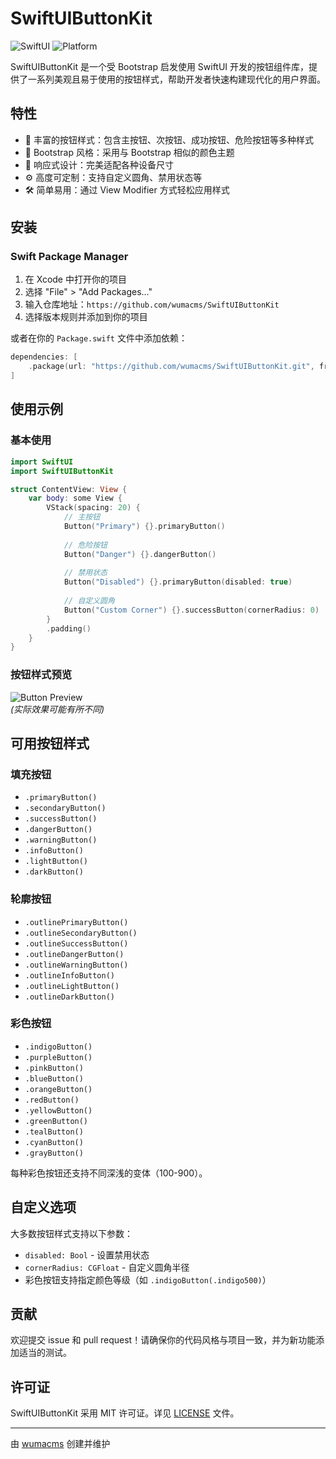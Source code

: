 # SwiftUIButtonKit

![SwiftUI](https://img.shields.io/badge/SwiftUI-5.9+-blue.svg) ![Platform](https://img.shields.io/badge/Platform-iOS%20|%20macOS%20|%20watchOS%20|%20tvOS-lightgrey.svg)

SwiftUIButtonKit 是一个受 Bootstrap 启发使用 SwiftUI 开发的按钮组件库，提供了一系列美观且易于使用的按钮样式，帮助开发者快速构建现代化的用户界面。

## 特性

- 🌈 丰富的按钮样式：包含主按钮、次按钮、成功按钮、危险按钮等多种样式
- 🎨 Bootstrap 风格：采用与 Bootstrap 相似的颜色主题
- 📱 响应式设计：完美适配各种设备尺寸
- ⚙️ 高度可定制：支持自定义圆角、禁用状态等
- 🛠 简单易用：通过 View Modifier 方式轻松应用样式

## 安装

### Swift Package Manager

1. 在 Xcode 中打开你的项目
2. 选择 "File" > "Add Packages..."
3. 输入仓库地址：`https://github.com/wumacms/SwiftUIButtonKit`
4. 选择版本规则并添加到你的项目

或者在你的 `Package.swift` 文件中添加依赖：

```swift
dependencies: [
    .package(url: "https://github.com/wumacms/SwiftUIButtonKit.git", from: "1.1.4")
]
```

## 使用示例

### 基本使用

```swift
import SwiftUI
import SwiftUIButtonKit

struct ContentView: View {
    var body: some View {
        VStack(spacing: 20) {
            // 主按钮
            Button("Primary") {}.primaryButton()
            
            // 危险按钮
            Button("Danger") {}.dangerButton()
            
            // 禁用状态
            Button("Disabled") {}.primaryButton(disabled: true)
            
            // 自定义圆角
            Button("Custom Corner") {}.successButton(cornerRadius: 0)
        }
        .padding()
    }
}
```

### 按钮样式预览

![Button Preview](preview.png)  
*(实际效果可能有所不同)*

## 可用按钮样式

### 填充按钮
- `.primaryButton()`
- `.secondaryButton()`
- `.successButton()`
- `.dangerButton()`
- `.warningButton()`
- `.infoButton()`
- `.lightButton()`
- `.darkButton()`

### 轮廓按钮
- `.outlinePrimaryButton()`
- `.outlineSecondaryButton()`
- `.outlineSuccessButton()`
- `.outlineDangerButton()`
- `.outlineWarningButton()`
- `.outlineInfoButton()`
- `.outlineLightButton()`
- `.outlineDarkButton()`

### 彩色按钮
- `.indigoButton()`
- `.purpleButton()`
- `.pinkButton()`
- `.blueButton()`
- `.orangeButton()`
- `.redButton()`
- `.yellowButton()`
- `.greenButton()`
- `.tealButton()`
- `.cyanButton()`
- `.grayButton()`

每种彩色按钮还支持不同深浅的变体（100-900）。

## 自定义选项

大多数按钮样式支持以下参数：
- `disabled: Bool` - 设置禁用状态
- `cornerRadius: CGFloat` - 自定义圆角半径
- 彩色按钮支持指定颜色等级（如 `.indigoButton(.indigo500)`）

## 贡献

欢迎提交 issue 和 pull request！请确保你的代码风格与项目一致，并为新功能添加适当的测试。

## 许可证

SwiftUIButtonKit 采用 MIT 许可证。详见 [LICENSE](LICENSE) 文件。

---

由 [wumacms](https://github.com/wumacms) 创建并维护
